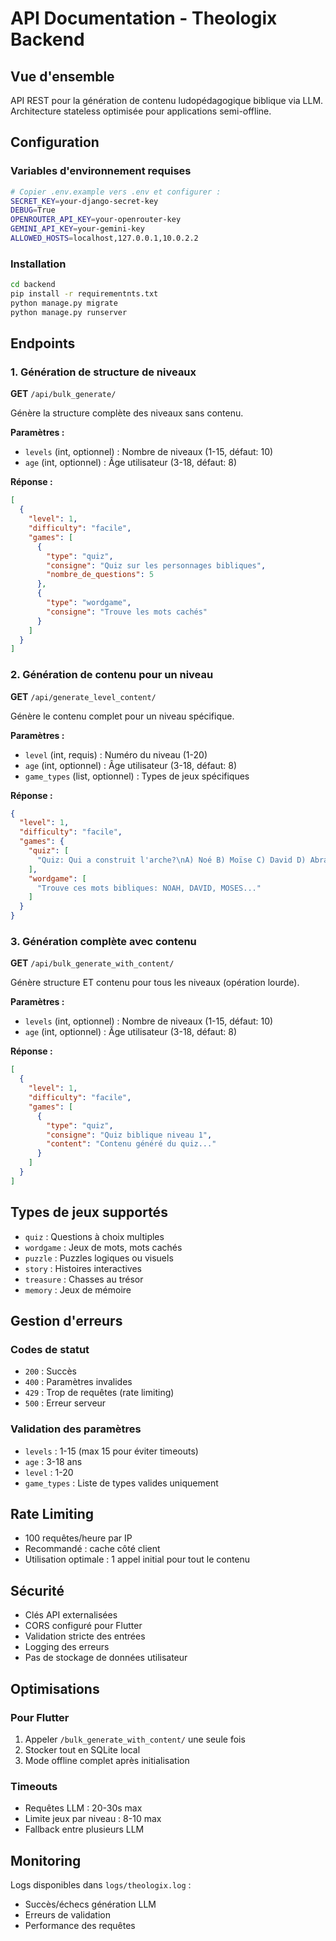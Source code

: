 # API Documentation - Theologix Backend

## Vue d'ensemble

API REST pour la génération de contenu ludopédagogique biblique via LLM.
Architecture stateless optimisée pour applications semi-offline.

## Configuration

### Variables d'environnement requises

```bash
# Copier .env.example vers .env et configurer :
SECRET_KEY=your-django-secret-key
DEBUG=True
OPENROUTER_API_KEY=your-openrouter-key
GEMINI_API_KEY=your-gemini-key
ALLOWED_HOSTS=localhost,127.0.0.1,10.0.2.2
```

### Installation

```bash
cd backend
pip install -r requirementnts.txt
python manage.py migrate
python manage.py runserver
```

## Endpoints

### 1. Génération de structure de niveaux

**GET** `/api/bulk_generate/`

Génère la structure complète des niveaux sans contenu.

**Paramètres :**
- `levels` (int, optionnel) : Nombre de niveaux (1-15, défaut: 10)
- `age` (int, optionnel) : Âge utilisateur (3-18, défaut: 8)

**Réponse :**
```json
[
  {
    "level": 1,
    "difficulty": "facile",
    "games": [
      {
        "type": "quiz",
        "consigne": "Quiz sur les personnages bibliques",
        "nombre_de_questions": 5
      },
      {
        "type": "wordgame",
        "consigne": "Trouve les mots cachés"
      }
    ]
  }
]
```

### 2. Génération de contenu pour un niveau

**GET** `/api/generate_level_content/`

Génère le contenu complet pour un niveau spécifique.

**Paramètres :**
- `level` (int, requis) : Numéro du niveau (1-20)
- `age` (int, optionnel) : Âge utilisateur (3-18, défaut: 8)
- `game_types` (list, optionnel) : Types de jeux spécifiques

**Réponse :**
```json
{
  "level": 1,
  "difficulty": "facile",
  "games": {
    "quiz": [
      "Quiz: Qui a construit l'arche?\nA) Noé B) Moïse C) David D) Abraham\nRéponse: A"
    ],
    "wordgame": [
      "Trouve ces mots bibliques: NOAH, DAVID, MOSES..."
    ]
  }
}
```

### 3. Génération complète avec contenu

**GET** `/api/bulk_generate_with_content/`

Génère structure ET contenu pour tous les niveaux (opération lourde).

**Paramètres :**
- `levels` (int, optionnel) : Nombre de niveaux (1-15, défaut: 10)
- `age` (int, optionnel) : Âge utilisateur (3-18, défaut: 8)

**Réponse :**
```json
[
  {
    "level": 1,
    "difficulty": "facile",
    "games": [
      {
        "type": "quiz",
        "consigne": "Quiz biblique niveau 1",
        "content": "Contenu généré du quiz..."
      }
    ]
  }
]
```

## Types de jeux supportés

- `quiz` : Questions à choix multiples
- `wordgame` : Jeux de mots, mots cachés
- `puzzle` : Puzzles logiques ou visuels
- `story` : Histoires interactives
- `treasure` : Chasses au trésor
- `memory` : Jeux de mémoire

## Gestion d'erreurs

### Codes de statut
- `200` : Succès
- `400` : Paramètres invalides
- `429` : Trop de requêtes (rate limiting)
- `500` : Erreur serveur

### Validation des paramètres
- `levels` : 1-15 (max 15 pour éviter timeouts)
- `age` : 3-18 ans
- `level` : 1-20
- `game_types` : Liste de types valides uniquement

## Rate Limiting

- 100 requêtes/heure par IP
- Recommandé : cache côté client
- Utilisation optimale : 1 appel initial pour tout le contenu

## Sécurité

- Clés API externalisées
- CORS configuré pour Flutter
- Validation stricte des entrées
- Logging des erreurs
- Pas de stockage de données utilisateur

## Optimisations

### Pour Flutter
1. Appeler `/bulk_generate_with_content/` une seule fois
2. Stocker tout en SQLite local
3. Mode offline complet après initialisation

### Timeouts
- Requêtes LLM : 20-30s max
- Limite jeux par niveau : 8-10 max
- Fallback entre plusieurs LLM

## Monitoring

Logs disponibles dans `logs/theologix.log` :
- Succès/échecs génération LLM
- Erreurs de validation
- Performance des requêtes